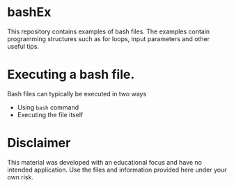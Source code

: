 # bashEx
This repository contains examples of bash files. The examples contain programming structures such as for loops, input parameters and other useful tips.

# Executing a bash file.
Bash files can typically be executed in two ways

* Using ```bash``` command
* Executing the file itself



# Disclaimer
This material was developed with an educational focus and have no intended application. Use the files and information provided here under your own risk.
